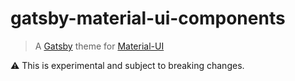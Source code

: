 # gatsby-material-ui-components

> A [Gatsby](https://github.com/gatsbyjs/gatsby) theme for
> [Material-UI](https://github.com/mui-org/material-ui)

:warning: This is experimental and subject to breaking changes.
